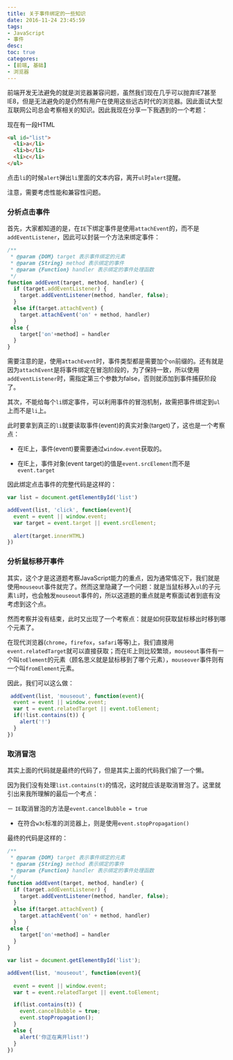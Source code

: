 ```yaml
---
title: 关于事件绑定的一些知识
date: 2016-11-24 23:45:59
tags:
- JavaScript
- 事件
desc:
toc: true
categores:
- [前端, 基础]
- 浏览器
---
```


前端开发无法避免的就是浏览器兼容问题，虽然我们现在几乎可以抛弃IE7甚至IE8，但是无法避免的是仍然有用户在使用这些远古时代的浏览器。因此面试大型互联网公司总会考察相关的知识。因此我现在分享一下我遇到的一个考题：

<!-- more -->

现在有一段HTML

```html
<ul id="list">
  <li>a</li>
  <li>b</li>
  <li>c</li>
</ul>
```

点击`li`的时候`alert`弹出`li`里面的文本内容，离开`ul`时`alert`提醒。

注意，需要考虑性能和兼容性问题。

### 分析点击事件

首先，大家都知道的是，在`IE`下绑定事件是使用`attachEvent`的，而不是`addEventListener`，因此可以封装一个方法来绑定事件：

```js
/**
 * @param {DOM} target 表示事件绑定的元素
 * @param {String} method 表示绑定的事件
 * @param {Function} handler 表示绑定的事件处理函数
 */
function addEvent(target, method, handler) {
  if (target.addEventListener) {
    target.addEventListener(method, handler, false);
  }
  else if(target.attachEvent) {
    target.attachEvent('on' + method, handler)
  }
 else {
    target['on'+method] = handler
  }
}
```

需要注意的是，使用`attachEvent`时，事件类型都是需要加个`on`前缀的。还有就是因为`attachEvent`是将事件绑定在冒泡阶段的，为了保持一致，所以使用`addEventListener`时，需指定第三个参数为false，否则就添加到事件捕获阶段了。

其次，不能给每个`li`绑定事件，可以利用事件的冒泡机制，故需把事件绑定到`ul`上而不是`li`上。

此时要拿到真正的`li`就要读取事件(event)的真实对象(target)了，这也是一个考察点：

- 在IE上，事件(event)要需要通过`window.event`获取的。

- 在IE上，事件对象(event target)的值是`event.srcElement`而不是`event.target`

因此绑定点击事件的完整代码是这样的：

```js
var list = document.getElementById('list')

addEvent(list, 'click', function(event){
  event = event || window.event;
  var target = event.target || event.srcElement;
  
  alert(target.innerHTML)
})
```

### 分析鼠标移开事件

其实，这个才是这道题考察JavaScript能力的重点，因为通常情况下，我们就是使用`mouseout`事件就完了。然而这里隐藏了一个问题：就是当鼠标移入`ul`的子元素`li`时，也会触发`mouseout`事件的，所以这道题的重点就是考察面试者到底有没考虑到这个点。

然而考察并没有结束，此时又出现了一个考察点：就是如何获取鼠标移出时移到哪个元素了。

在现代浏览器(`chrome`，`firefox`，`safari`等等)上，我们直接用`event.relatedTarget`就可以直接获取；而在IE上则比较繁琐，`mouseout`事件有一个叫`toElement`的元素（顾名思义就是鼠标移到了哪个元素），`mouseover`事件则有一个叫`fromElement`元素。

因此，我们可以这么做：

```js
 addEvent(list, 'mouseout', function(event){
  event = event || window.event;
  var t = event.relatedTarget || event.toElement;
  if(!list.contains(t)) {
    alert('!')
  }
})
```

### 取消冒泡

其实上面的代码就是最终的代码了，但是其实上面的代码我们偷了一个懒。

因为我们没有处理`list.contains(t)`的情况，这时就应该是取消冒泡了。这里就引出来我所理解的最后一个考点：

－ `IE`取消冒泡的方法是`event.cancelBubble = true`

- 在符合`w3c`标准的浏览器上，则是使用`event.stopPropagation()`

最终的代码是这样的：

```js
/**
 * @param {DOM} target 表示事件绑定的元素
 * @param {String} method 表示绑定的事件
 * @param {Function} handler 表示绑定的事件处理函数
 */
function addEvent(target, method, handler) {
  if (target.addEventListener) {
    target.addEventListener(method, handler, false);
  }
  else if(target.attachEvent) {
    target.attachEvent('on' + method, handler)
  }
 else {
    target['on'+method] = handler
  }
}

var list = document.getElementById('list');

addEvent(list, 'mouseout', function(event){
  
  event = event || window.event;
  var t = event.relatedTarget || event.toElement;

  if(list.contains(t)) {
    event.cancelBubble = true;
    event.stopPropagation();
  }
  else {
    alert('你正在离开list!')
  }
})
```
